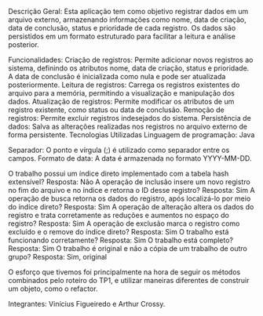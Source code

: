 Descrição Geral:
Esta aplicação tem como objetivo registrar dados em um arquivo externo, armazenando informações como nome, data de criação, data de conclusão, status e prioridade de cada registro. Os dados são persistidos em um formato estruturado para facilitar a leitura e análise posterior.

Funcionalidades:
Criação de registros: Permite adicionar novos registros ao sistema, definindo os atributos nome, data de criação, status e prioridade. A data de conclusão é inicializada como nula e pode ser atualizada posteriormente.
Leitura de registros: Carrega os registros existentes do arquivo para a memória, permitindo a visualização e manipulação dos dados.
Atualização de registros: Permite modificar os atributos de um registro existente, como status ou data de conclusão.
Remoção de registros: Permite excluir registros indesejados do sistema.
Persistência de dados: Salva as alterações realizadas nos registros no arquivo externo de forma persistente.
Tecnologias Utilizadas
Linguagem de programação: Java

Separador: O ponto e vírgula (;) é utilizado como separador entre os campos.
Formato de data: A data é armazenada no formato YYYY-MM-DD.

O trabalho possui um índice direto implementado com a tabela hash extensível?
Resposta: Não
A operação de inclusão insere um novo registro no fim do arquivo e no índice e retorna o ID desse registro?
Resposta: Sim
A operação de busca retorna os dados do registro, após localizá-lo por meio do índice direto?
Resposta: Sim
A operação de alteração altera os dados do registro e trata corretamente as reduções e aumentos no espaço do registro?
Resposta: Sim
A operação de exclusão marca o registro como excluído e o remove do índice direto?
Resposta: Sim
O trabalho está funcionando corretamente?
Resposta: Sim
O trabalho está completo?
Resposta: Sim
O trabalho é original e não a cópia de um trabalho de outro grupo?
Resposta: Sim, original

O esforço que tivemos foi principalmente na hora de seguir os métodos combinados pelo roteiro do TP1, e utilizar maneiras diferentes de construir um objeto, como o refactor.

Integrantes: Vinícius Figueiredo e Arthur Crossy.
